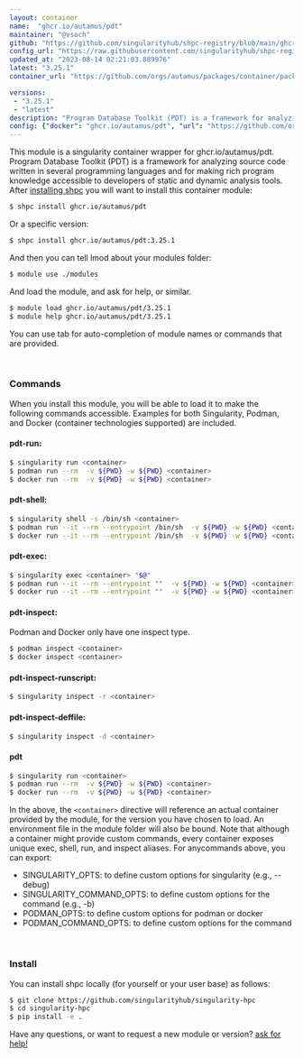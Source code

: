 ```yaml
---
layout: container
name:  "ghcr.io/autamus/pdt"
maintainer: "@vsoch"
github: "https://github.com/singularityhub/shpc-registry/blob/main/ghcr.io/autamus/pdt/container.yaml"
config_url: "https://raw.githubusercontent.com/singularityhub/shpc-registry/main/ghcr.io/autamus/pdt/container.yaml"
updated_at: "2023-08-14 02:21:03.889976"
latest: "3.25.1"
container_url: "https://github.com/orgs/autamus/packages/container/package/pdt"

versions:
 - "3.25.1"
 - "latest"
description: "Program Database Toolkit (PDT) is a framework for analyzing source code written in several programming languages and for making rich program knowledge accessible to developers of static and dynamic analysis tools."
config: {"docker": "ghcr.io/autamus/pdt", "url": "https://github.com/orgs/autamus/packages/container/package/pdt", "maintainer": "@vsoch", "description": "Program Database Toolkit (PDT) is a framework for analyzing source code written in several programming languages and for making rich program knowledge accessible to developers of static and dynamic analysis tools.", "latest": {"3.25.1": "sha256:b8147515318a2b0800afb52c0309d83e90a34fdb27c02e64c71023d30585cf16"}, "tags": {"3.25.1": "sha256:b8147515318a2b0800afb52c0309d83e90a34fdb27c02e64c71023d30585cf16", "latest": "sha256:b8147515318a2b0800afb52c0309d83e90a34fdb27c02e64c71023d30585cf16"}}
---
```


This module is a singularity container wrapper for ghcr.io/autamus/pdt.
Program Database Toolkit (PDT) is a framework for analyzing source code written in several programming languages and for making rich program knowledge accessible to developers of static and dynamic analysis tools.
After [installing shpc](#install) you will want to install this container module:


```bash
$ shpc install ghcr.io/autamus/pdt
```

Or a specific version:

```bash
$ shpc install ghcr.io/autamus/pdt:3.25.1
```

And then you can tell lmod about your modules folder:

```bash
$ module use ./modules
```

And load the module, and ask for help, or similar.

```bash
$ module load ghcr.io/autamus/pdt/3.25.1
$ module help ghcr.io/autamus/pdt/3.25.1
```

You can use tab for auto-completion of module names or commands that are provided.

<br>

### Commands

When you install this module, you will be able to load it to make the following commands accessible.
Examples for both Singularity, Podman, and Docker (container technologies supported) are included.

#### pdt-run:

```bash
$ singularity run <container>
$ podman run --rm  -v ${PWD} -w ${PWD} <container>
$ docker run --rm  -v ${PWD} -w ${PWD} <container>
```

#### pdt-shell:

```bash
$ singularity shell -s /bin/sh <container>
$ podman run --it --rm --entrypoint /bin/sh  -v ${PWD} -w ${PWD} <container>
$ docker run --it --rm --entrypoint /bin/sh  -v ${PWD} -w ${PWD} <container>
```

#### pdt-exec:

```bash
$ singularity exec <container> "$@"
$ podman run --it --rm --entrypoint ""  -v ${PWD} -w ${PWD} <container> "$@"
$ docker run --it --rm --entrypoint ""  -v ${PWD} -w ${PWD} <container> "$@"
```

#### pdt-inspect:

Podman and Docker only have one inspect type.

```bash
$ podman inspect <container>
$ docker inspect <container>
```

#### pdt-inspect-runscript:

```bash
$ singularity inspect -r <container>
```

#### pdt-inspect-deffile:

```bash
$ singularity inspect -d <container>
```



#### pdt

```bash
$ singularity run <container>
$ podman run --rm  -v ${PWD} -w ${PWD} <container>
$ docker run --rm  -v ${PWD} -w ${PWD} <container>
```


In the above, the `<container>` directive will reference an actual container provided
by the module, for the version you have chosen to load. An environment file in the
module folder will also be bound. Note that although a container
might provide custom commands, every container exposes unique exec, shell, run, and
inspect aliases. For anycommands above, you can export:

 - SINGULARITY_OPTS: to define custom options for singularity (e.g., --debug)
 - SINGULARITY_COMMAND_OPTS: to define custom options for the command (e.g., -b)
 - PODMAN_OPTS: to define custom options for podman or docker
 - PODMAN_COMMAND_OPTS: to define custom options for the command

<br>

### Install

You can install shpc locally (for yourself or your user base) as follows:

```bash
$ git clone https://github.com/singularityhub/singularity-hpc
$ cd singularity-hpc
$ pip install -e .
```

Have any questions, or want to request a new module or version? [ask for help!](https://github.com/singularityhub/singularity-hpc/issues)
